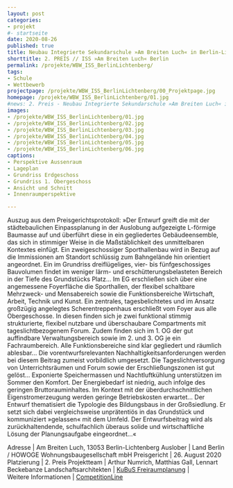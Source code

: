 ```yaml
---
layout: post
categories:
- projekt
#- startseite
date: 2020-08-26
published: true
title: Neubau Integrierte Sekundarschule »Am Breiten Luch« in Berlin-Lichtenberg
shorttitle: 2. PREIS // ISS »Am Breiten Luch« Berlin
permalink: /projekte/WBW_ISS_BerlinLichtenberg/
tags: 
- Schule
- Wettbewerb
projectpage: /projekte/WBW_ISS_BerlinLichtenberg/00_Projektpage.jpg
homepage: /projekte/WBW_ISS_BerlinLichtenberg/01.jpg
#news: 2. Preis - Neubau Integrierte Sekundarschule »Am Breiten Luch« in <br />Berlin-Lichtenberg
images:
- /projekte/WBW_ISS_BerlinLichtenberg/01.jpg
- /projekte/WBW_ISS_BerlinLichtenberg/02.jpg
- /projekte/WBW_ISS_BerlinLichtenberg/03.jpg
- /projekte/WBW_ISS_BerlinLichtenberg/04.jpg
- /projekte/WBW_ISS_BerlinLichtenberg/05.jpg
- /projekte/WBW_ISS_BerlinLichtenberg/06.jpg
captions:
- Perspektive Aussenraum
- Lageplan
- Grundriss Erdgeschoss 
- Grundriss 1. Obergeschoss
- Ansicht und Schnitt
- Innenraumperspektive

---
```


Auszug aus dem Preisgerichtsprotokoll: »Der Entwurf greift die mit der städtebaulichen Einpassplanung in der Auslobung aufgezeigte L-förmige Baumasse auf und überführt diese in ein gegliedertes Gebäudeensemble, das sich in stimmiger Weise in die Maßstäblichkeit des unmittelbaren Kontextes einfügt. Ein zweigeschossiger Sporthallenbau wird in Bezug auf die Immissionen am Standort schlüssig zum Bahngelände hin orientiert angeordnet. Ein im Grundriss dreiflügeliges, vier- bis fünfgeschossiges Bauvolumen findet im weniger lärm- und erschütterungsbelasteten Bereich in der Tiefe des Grundstücks Platz... Im EG erschließen sich über eine angemessene Foyerfläche die Sporthallen, der flexibel schaltbare Mehrzweck- und Mensabereich sowie die Funktionsbereiche Wirtschaft, Arbeit, Technik und Kunst. Ein zentrales, tagesbelichtetes und im Ansatz großzügig angelegtes Scherentreppenhaus erschließt vom Foyer aus alle Obergeschosse. In diesen finden sich je zwei funktional stimmig strukturierte, flexibel nutzbare und überschaubare Compartments mit tageslichtbezogenem Forum. Zudem finden sich im 1. OG der gut auffindbare Verwaltungsbereich sowie im 2. und 3. OG je ein Fachraumbereich. Alle Funktionsbereiche sind klar gegliedert und räumlich ablesbar... Die vorentwurfsrelevanten Nachhaltigkeitsanforderungen werden bei diesem Beitrag zumeist vorbildlich umgesetzt. Die Tageslichtversorgung von Unterrichtsräumen und Forum sowie der Erschließungszonen ist gut gelöst... Exponierte Speichermassen und Nachtluftkühlung unterstützen im Sommer den Komfort. Der Energiebedarf ist niedrig, auch infolge des geringen Bruttorauminhaltes. Im Kontext mit der überdurchschnittlichen Eigenstromerzeugung werden geringe Betriebskosten erwartet... Der Entwurf thematisiert die Typologie des Bildungsbaus in der Großsiedlung. Er setzt sich dabei vergleichsweise unprätentiös in das Grundstück und kommuniziert »gelassen« mit dem Umfeld. Der Entwurfsbeitrag wird als zurückhaltendende, schulfachlich überaus solide und wirtschaftliche Lösung der Planungsaufgabe eingeordnet...« 


Adresse					|	Am Breiten Luch, 13053 Berlin-Lichtenberg
Auslober				|	Land Berlin / HOWOGE Wohnungsbaugesellschaft mbH
Preisgericht			|	26. August 2020
Platzierung				|	2. Preis
Projektteam				|	Arthur Numrich, Matthias Gall, Lennart Beckebanze
Landschaftsarchitekten	|	[KuBuS Freiraumplanung](http://www.kubus-freiraum.de)
                        |    
Weitere Informationen   |   [CompetitionLine](https://www.competitionline.com/de/ergebnisse/367715) 
